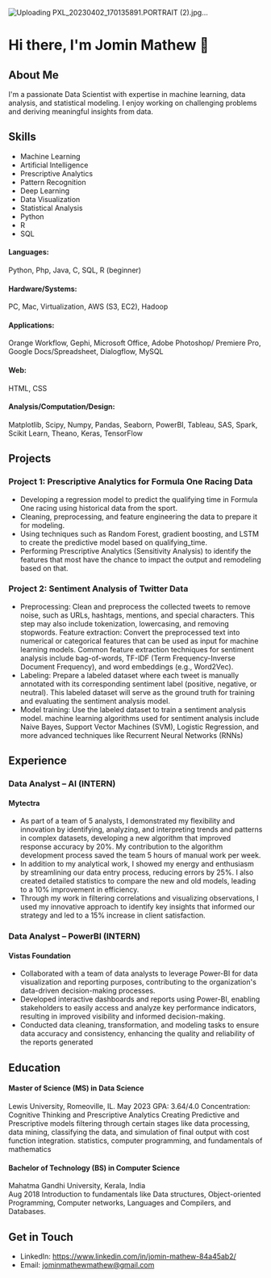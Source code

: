 ![Uploading PXL_20230402_170135891.PORTRAIT (2).jpg…]()


# Hi there, I'm Jomin Mathew 👋

## About Me
I'm a passionate Data Scientist with expertise in machine learning, data analysis, and statistical modeling. I enjoy working on challenging problems and deriving meaningful insights from data.

## Skills
- Machine Learning
- Artificial Intelligence
- Prescriptive Analytics
- Pattern Recognition 
- Deep Learning
- Data Visualization
- Statistical Analysis
- Python
- R
- SQL

#### Languages: 
Python, Php, Java, C, SQL, R (beginner)
#### Hardware/Systems: 
PC, Mac, Virtualization, AWS (S3, EC2), Hadoop
#### Applications: 
Orange Workflow, Gephi, Microsoft Office, Adobe Photoshop/ 
Premiere Pro, Google Docs/Spreadsheet, Dialogflow, MySQL
#### Web: 
HTML, CSS
#### Analysis/Computation/Design:
Matplotlib, Scipy, Numpy, Pandas, Seaborn, PowerBI, Tableau, SAS, Spark, Scikit Learn, Theano, Keras, TensorFlow                                                                   


## Projects
### Project 1: Prescriptive Analytics for Formula One Racing Data
-	Developing a regression model to predict the qualifying time in Formula One racing using historical data from the sport. 
-	Cleaning, preprocessing, and feature engineering the data to prepare it for modeling. 
-	Using techniques such as Random Forest, gradient boosting, and LSTM to create the predictive model based on qualifying_time. 
-	Performing Prescriptive Analytics (Sensitivity Analysis) to identify the features that most have the chance to impact the output and remodeling based on that.

### Project 2: Sentiment Analysis of Twitter Data
- Preprocessing: Clean and preprocess the collected tweets to remove noise, such as URLs, hashtags, mentions, and special characters. This step may also include tokenization, lowercasing, and removing stopwords.
Feature extraction: Convert the preprocessed text into numerical or categorical features that can be used as input for machine learning models. Common feature extraction techniques for sentiment analysis include bag-of-words, TF-IDF (Term Frequency-Inverse Document Frequency), and word embeddings (e.g., Word2Vec).
- Labeling: Prepare a labeled dataset where each tweet is manually annotated with its corresponding sentiment label (positive, negative, or neutral). This labeled dataset will serve as the ground truth for training and evaluating the sentiment analysis model.
- Model training: Use the labeled dataset to train a sentiment analysis model. machine learning algorithms used for sentiment analysis include Naive Bayes, Support Vector Machines (SVM), Logistic Regression, and more advanced techniques like Recurrent Neural Networks (RNNs)

## Experience
### Data Analyst – AI (INTERN)
#### Mytectra
-	As part of a team of 5 analysts, I demonstrated my flexibility and innovation by identifying, analyzing, and interpreting trends and patterns in complex datasets, developing a new algorithm that improved response accuracy by 20%. My contribution to the algorithm development process saved the team 5 hours of manual work per week.
-	In addition to my analytical work, I showed my energy and enthusiasm by streamlining our data entry process, reducing errors by 25%. I also created detailed statistics to compare the new and old models, leading to a 10% improvement in efficiency.
-	Through my work in filtering correlations and visualizing observations, I used my innovative approach to identify key insights that informed our strategy and led to a 15% increase in client satisfaction.

### Data Analyst – PowerBI (INTERN)
#### Vistas Foundation 
- Collaborated with a team of data analysts to leverage Power-BI for data visualization and reporting purposes, contributing to the organization's data-driven decision-making processes. 
- Developed interactive dashboards and reports using Power-BI, enabling stakeholders to easily access and analyze key performance indicators, resulting in improved visibility and informed decision-making. 
- Conducted data cleaning, transformation, and modeling tasks to ensure data accuracy and consistency, enhancing the quality and reliability of the reports generated


## Education
#### Master of Science (MS) in Data Science                                    
Lewis University, Romeoville, IL.
May 2023
GPA: 3.64/4.0
Concentration: Cognitive Thinking and Prescriptive Analytics
Creating Predictive and Prescriptive models filtering through certain stages like data processing, data mining, classifying the data, and simulation of final output with cost function integration. statistics, computer programming, and fundamentals of mathematics

#### Bachelor of Technology (BS) in Computer Science                           
Mahatma Gandhi University, Kerala, India  
Aug 2018
Introduction to fundamentals like Data structures, Object-oriented Programming, Computer networks, Languages and Compilers, and Databases. 


## Get in Touch
- LinkedIn: https://www.linkedin.com/in/jomin-mathew-84a45ab2/
- Email: jominmathewmathew@gmail.com 
